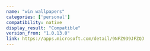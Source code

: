 ```yaml
---
name: "win wallpapers"
categories: ['personal']
compatibility: native
display_result: "Compatible"
version_from: "1.0.13.0"
link: https://apps.microsoft.com/detail/9NFZ939JFZQJ
---
```

